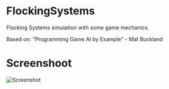 # FlockingSystems

Flocking Systems simulation with some game mechanics.

Based on: "Programming Game AI by Example" - Mat Buckland 

# Screenshoot

![Screenshot](https://github.com/darkclif/FlockingSystems/blob/master/Screenshots/screenshot_1.png)
